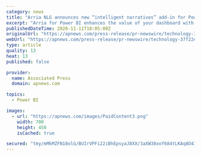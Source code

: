 ```yaml
---
category: news
title: "Arria NLG announces new “intelligent narratives” add-in for Power BI dashboards - now available on Microsoft AppSource"
excerpt: "Arria for Power BI enhances the value of your dashboard with intelligent narrative. Quickly identify, understand, communicate and action key insights with user configurable, out-of-the-box narratives — based on visuals,"
publishedDateTime: 2020-11-11T18:05:00Z
originalUrl: "https://apnews.com/press-release/pr-newswire/technology-37f22e276fcf415b68d5a9b50143d7ad"
webUrl: "https://apnews.com/press-release/pr-newswire/technology-37f22e276fcf415b68d5a9b50143d7ad"
type: article
quality: 13
heat: 13
published: false

provider:
  name: Associated Press
  domain: apnews.com

topics:
  - Power BI

images:
  - url: "https://apnews.com/images/PaidContent3.png"
    width: 700
    height: 450
    isCached: true

secured: "tmy/mMkMZFN18olG/BUIrVPFi22iBhEpsyaJ8XX/3aXW38xof684tLKAq8O4IfdGPgAjlHkeHT4K2dprQUiOsThA6A98m7LLu1QKJvfUIf94Q72Ep/T44dGt7/95IxHm5nUQnCjOmhHl8O3ULbFGuVPPfhU2bQ4eJEfoy2ZsqF5XZPOd2dJXZoII7ljvF/8kKKFGy3IxXxrmR7SRULVYEaVaPbWGe9ev/tNUhLPSuQJVp/Ylq69kydC2PnfoViafXAQGWjOQT1ak/9xcZDffIyhnajVmEMhbcnWX4Duwj9sAOil02pfjQoJYYHuKp6ZwvjaetS6kOFnnp1MF+kJIe3v784b7bqaepKQNmMEzQbs=;i2HyJjyh3tgD9XN0J/AJbw=="
---
```


